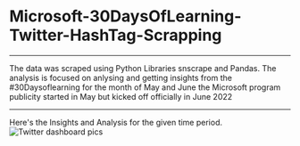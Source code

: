 # Microsoft-30DaysOfLearning-Twitter-HashTag-Scrapping
_______________

The data was scraped using Python Libraries snscrape and Pandas.
The analysis is focused on anlysing and getting insights from the #30Daysoflearning  for the month of May and June the Microsoft program publicity started in May but  kicked off officially in June 2022
________
Here's the Insights and Analysis for the given time period.
![Twitter dashboard pics](https://user-images.githubusercontent.com/91569726/177226947-5825895b-565b-4a53-baef-7654a049428c.jpg)

